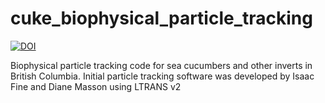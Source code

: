 # cuke_biophysical_particle_tracking

[![DOI](https://zenodo.org/badge/doi/10.5281/zenodo.51411.svg)](http://dx.doi.org/10.5281/zenodo.51411)

Biophysical particle tracking code for sea cucumbers and other inverts in British Columbia. Initial particle tracking software was developed by Isaac Fine and Diane Masson using LTRANS v2
